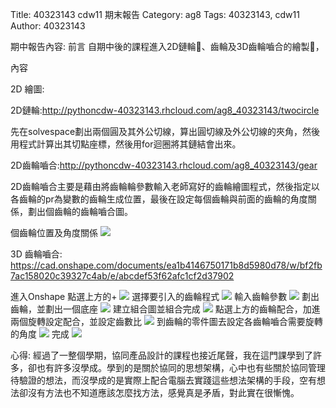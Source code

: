 Title: 40323143 cdw11 期末報告
Category: ag8
Tags: 40323143, cdw11
Author: 40323143

<!-- PELICAN_END_SUMMARY -->
期中報告內容:
前言
自期中後的課程進入2D鏈輪、齒輪及3D齒輪嚙合的繪製，

內容

2D 繪圖:

2D鏈輪:<a href="http://pythoncdw-40323143.rhcloud.com/ag8_40323143/twocircle">http://pythoncdw-40323143.rhcloud.com/ag8_40323143/twocircle</a>

先在solvespace劃出兩個圓及其外公切線，算出圓切線及外公切線的夾角，然後用程式計算出其切點座標，然後用for迴圈將其鏈結會出來。

2D齒輪嚙合:<a href="http://pythoncdw-40323143.rhcloud.com/ag8_40323143/gear">http://pythoncdw-40323143.rhcloud.com/ag8_40323143/gear</a>

2D齒輪嚙合主要是藉由將齒輪輪參數輸入老師寫好的齒輪繪圖程式，然後指定以各齒輪的pr為變數的齒輪生成位置，最後在設定每個齒輪與前面的齒輪的角度關係，劃出個齒輪的齒輪嚙合圖。

個齒輪位置及角度關係
<img src="http://i.imgur.com/km3phn0.png">

3D 齒輪嚙合:
<a href="https://cad.onshape.com/documents/ea1b4146750171b8d5980d78/w/bf2fb7ac158020c39327c4ab/e/abcdef53f62afc1cf2d37902">https://cad.onshape.com/documents/ea1b4146750171b8d5980d78/w/bf2fb7ac158020c39327c4ab/e/abcdef53f62afc1cf2d37902</a>

進入Onshape 點選上方的+
<img src="http://i.imgur.com/7yFI4vD.png">
選擇要引入的齒輪程式
<img src="http://i.imgur.com/nWPhAMY.png">
輸入齒輪參數
<img src="http://i.imgur.com/FTHK9ja.png">
劃出齒輪，並劃出一個底座
<img src="http://i.imgur.com/mwgtfQu.png">
建立組合圖並組合完成
<img src="http://i.imgur.com/DH6Nuhx.png">
點選上方的齒輪配合，加進兩個旋轉設定配合，並設定齒數比
<img src="http://i.imgur.com/IRn09Uu.png">
到齒輪的零件圖去設定各齒輪嚙合需要旋轉的角度
<img src="http://i.imgur.com/mwgtfQu.png">
完成
<img src="http://i.imgur.com/RrlNocN.png">

心得:
經過了一整個學期，協同產品設計的課程也接近尾聲，我在這門課學到了許多，卻也有許多沒學成。學到的是關於協同的思想架構，心中也有些關於協同管理待驗證的想法，而沒學成的是實際上配合電腦去實踐這些想法架構的手段，空有想法卻沒有方法也不知道應該怎麼找方法，感覺真是矛盾，對此實在很慚愧。
